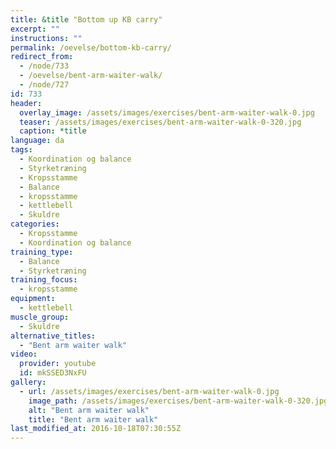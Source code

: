 ```yaml
---
title: &title "Bottom up KB carry"
excerpt: ""
instructions: ""
permalink: /oevelse/bottom-kb-carry/
redirect_from:
  - /node/733
  - /oevelse/bent-arm-waiter-walk/
  - /node/727
id: 733
header:
  overlay_image: /assets/images/exercises/bent-arm-waiter-walk-0.jpg
  teaser: /assets/images/exercises/bent-arm-waiter-walk-0-320.jpg
  caption: *title
language: da
tags:
  - Koordination og balance
  - Styrketræning
  - Kropsstamme
  - Balance
  - kropsstamme
  - kettlebell
  - Skuldre
categories:
  - Kropsstamme
  - Koordination og balance
training_type: 
  - Balance
  - Styrketræning
training_focus: 
  - kropsstamme
equipment:
  - kettlebell
muscle_group:
  - Skuldre
alternative_titles:
  - "Bent arm waiter walk"
video:
  provider: youtube
  id: mkSSED3NxFU
gallery:
  - url: /assets/images/exercises/bent-arm-waiter-walk-0.jpg
    image_path: /assets/images/exercises/bent-arm-waiter-walk-0-320.jpg
    alt: "Bent arm waiter walk"
    title: "Bent arm waiter walk"
last_modified_at: 2016-10-18T07:30:55Z
---
```



